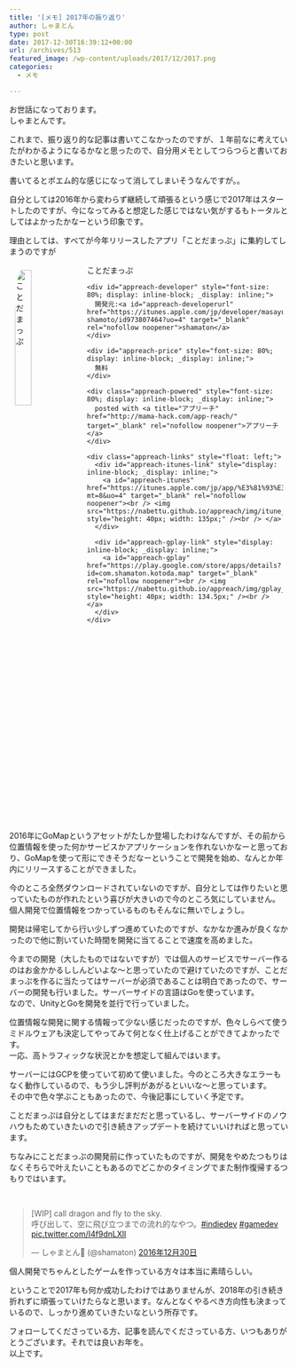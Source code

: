 ```yaml
---
title: '[メモ] 2017年の振り返り'
author: しゃまとん
type: post
date: 2017-12-30T16:39:12+00:00
url: /archives/513
featured_image: /wp-content/uploads/2017/12/2017.png
categories:
  - メモ

---
```

お世話になっております。  
しゃまとんです。

これまで、振り返り的な記事は書いてこなかったのですが、１年前なに考えていたがわかるようになるかなと思ったので、自分用メモとしてつらつらと書いておきたいと思います。

書いてるとポエム的な感じになって消してしまいそうなんですが。。

自分としては2016年から変わらず継続して頑張るという感じで2017年はスタートしたのですが、今になってみると想定した感じではない気がするもトータルとしてはよかったかなーという印象です。

理由としては、すべてが今年リリースしたアプリ「ことだまっぷ」に集約してしまうのですが

<div id="appreach-box" style="text-align: left;">
  <p>
    <img src="//lh3.googleusercontent.com/AxCAhC3nUgPKVfKQlyZtGL0D0tKaghSsH-tV7NlXc5fSftWBPPBt5SHEIlHIlFexnG92=w170" alt="ことだまっぷ" style="float: left; margin: 10px; width: 25%; max-width: 120px; border-radius: 10%;" />
  </p>
  
  <div class="appreach-info" style="margin: 10px;">
    <div id="appreach-appname">
      ことだまっぷ
    </div>
    
    <div id="appreach-developer" style="font-size: 80%; display: inline-block; _display: inline;">
      開発元:<a id="appreach-developerurl" href="https://itunes.apple.com/jp/developer/masayuki-shamoto/id973807464?uo=4" target="_blank" rel="nofollow noopener">shamaton</a>
    </div>
    
    <div id="appreach-price" style="font-size: 80%; display: inline-block; _display: inline;">
      無料
    </div>
    
    <div class="appreach-powered" style="font-size: 80%; display: inline-block; _display: inline;">
      posted with <a title="アプリーチ" href="http://mama-hack.com/app-reach/" target="_blank" rel="nofollow noopener">アプリーチ</a>
    </div>
    
    <div class="appreach-links" style="float: left;">
      <div id="appreach-itunes-link" style="display: inline-block; _display: inline;">
        <a id="appreach-itunes" href="https://itunes.apple.com/jp/app/%E3%81%93%E3%81%A8%E3%81%A0%E3%81%BE%E3%81%A3%E3%81%B7/id1312331217?mt=8&uo=4" target="_blank" rel="nofollow noopener"><br /> <img src="https://nabettu.github.io/appreach/img/itune_ja.svg" style="height: 40px; width: 135px;" /><br /> </a>
      </div>
      
      <div id="appreach-gplay-link" style="display: inline-block; _display: inline;">
        <a id="appreach-gplay" href="https://play.google.com/store/apps/details?id=com.shamaton.kotoda.map" target="_blank" rel="nofollow noopener"><br /> <img src="https://nabettu.github.io/appreach/img/gplay_ja.png" style="height: 40px; width: 134.5px;" /><br /> </a>
      </div>
    </div>
  </div>
  
  <div class="appreach-footer" style="margin-bottom: 10px; clear: left;">
  </div>
</div>

2016年にGoMapというアセットがたしか登場したわけなんですが、その前から位置情報を使った何かサービスかアプリケーションを作れないかなーと思っており、GoMapを使って形にできそうだなーということで開発を始め、なんとか年内にリリースすることができました。



今のところ全然ダウンロードされていないのですが、自分としては作りたいと思っていたものが作れたという喜びが大きいので今のところ気にしていません。  
個人開発で位置情報をつかっているものもそんなに無いでしょうし。

開発は帰宅してから行い少しずつ進めていたのですが、なかなか進みが良くなかったので他に割いていた時間を開発に当てることで速度を高めました。

今までの開発（大したものではないですが）では個人のサービスでサーバー作るのはお金かかるししんどいよな〜と思っていたので避けていたのですが、ことだまっぷを作るに当たってはサーバーが必須であることは明白であったので、サーバーの開発も行いました。サーバーサイドの言語はGoを使っています。  
なので、UnityとGoを開発を並行で行っていました。

位置情報な開発に関する情報って少ない感じだったのですが、色々しらべて使うミドルウェアも決定してやってみて何となく仕上げることができてよかったです。  
一応、高トラフィックな状況とかを想定して組んではいます。

サーバーにはGCPを使っていて初めて使いました。今のところ大きなエラーもなく動作しているので、もう少し評判があがるといいな〜と思っています。  
その中で色々学ぶこともあったので、今後記事にしていく予定です。

ことだまっぷは自分としてはまだまだだと思っているし、サーバーサイドのノウハウもためていきたいので引き続きアップデートを続けていいければと思っています。

ちなみにことだまっぷの開発前に作っていたものですが、開発をやめたつもりはなくそちらで叶えたいこともあるのでどこかのタイミングでまた制作復帰するつもりではいます。

&nbsp;

<blockquote class="twitter-tweet" data-lang="ja">
  <p dir="ltr" lang="ja">
    [WIP] call dragon and fly to the sky.<br /> 呼び出して、空に飛び立つまでの流れ的なやつ。<a href="https://twitter.com/hashtag/indiedev?src=hash">#indiedev</a> <a href="https://twitter.com/hashtag/gamedev?src=hash">#gamedev</a> <a href="https://t.co/I4f9dnLXlI">pic.twitter.com/I4f9dnLXlI</a>
  </p>
  
  <p>
    — しゃまとん&#x1f349; (@shamaton) <a href="https://twitter.com/shamaton/status/814835823057072128">2016年12月30日</a>
  </p>
</blockquote>



個人開発でちゃんとしたゲームを作っている方々は本当に素晴らしい。

ということで2017年も何か成功したわけではありませんが、2018年の引き続き折れずに頑張っていけたらなと思います。なんとなくやるべき方向性も決まっているので、しっかり進めていきたいなという所存です。

フォローしてくださっている方、記事を読んでくださっている方、いつもありがとうございます。それでは良いお年を。  
以上です。